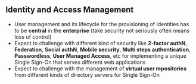 ## Identity and Access Management

- User management and its lifecycle for the provisioning of identities has to be **central** in the **enterprise** (take security not seriously often means loss of control)
- Expect to challenge with different kind of security like **2-factor authN**, **Federation**, **Social authN**, **Mobile security**, **Multi steps authentication**, **Passwordless**, **User Managed Access**, etc for implementing a unique Single Sign-On that serves different web applications
- Expect to challenge with the management of **virtual user repositories** from different kinds of directory servers for Single Sign-On
